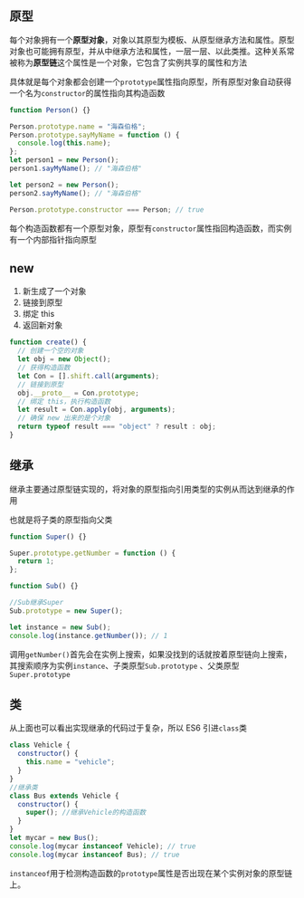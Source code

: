 ## 原型

每个对象拥有一个**原型对象**，对象以其原型为模板、从原型继承方法和属性。原型对象也可能拥有原型，并从中继承方法和属性，一层一层、以此类推。这种关系常被称为**原型链**这个属性是一个对象，它包含了实例共享的属性和方法

具体就是每个对象都会创建一个`prototype`属性指向原型，所有原型对象自动获得一个名为`constructor`的属性指向其构造函数

```js
function Person() {}

Person.prototype.name = "海森伯格";
Person.prototype.sayMyName = function () {
  console.log(this.name);
};
let person1 = new Person();
person1.sayMyName(); // "海森伯格"

let person2 = new Person();
person2.sayMyName(); // "海森伯格"

Person.prototype.constructor === Person; // true
```

每个构造函数都有一个原型对象，原型有`constructor`属性指回构造函数，而实例有一个内部指针指向原型

## new

1. 新生成了一个对象
2. 链接到原型
3. 绑定 this
4. 返回新对象

```js
function create() {
  // 创建一个空的对象
  let obj = new Object();
  // 获得构造函数
  let Con = [].shift.call(arguments);
  // 链接到原型
  obj.__proto__ = Con.prototype;
  // 绑定 this，执行构造函数
  let result = Con.apply(obj, arguments);
  // 确保 new 出来的是个对象
  return typeof result === "object" ? result : obj;
}
```

## 继承

继承主要通过原型链实现的，将对象的原型指向引用类型的实例从而达到继承的作用

也就是将子类的原型指向父类

```js
function Super() {}

Super.prototype.getNumber = function () {
  return 1;
};

function Sub() {}

//Sub继承Super
Sub.prototype = new Super();

let instance = new Sub();
console.log(instance.getNumber()); // 1
```

调用`getNumber()`首先会在实例上搜索，如果没找到的话就按着原型链向上搜索，其搜索顺序为实例`instance`、子类原型`Sub.prototype` 、父类原型`Super.prototype`

## 类

从上面也可以看出实现继承的代码过于复杂，所以 ES6 引进`class`类

```js
class Vehicle {
  constructor() {
    this.name = "vehicle";
  }
}
//继承类
class Bus extends Vehicle {
  constructor() {
    super(); //继承Vehicle的构造函数
  }
}
let mycar = new Bus();
console.log(mycar instanceof Vehicle); // true
console.log(mycar instanceof Bus); // true
```

`instanceof`用于检测构造函数的`prototype`属性是否出现在某个实例对象的原型链上。
